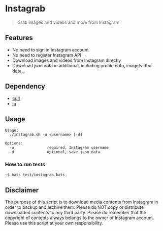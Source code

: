 Instagrab
=========

> Grab images and videos and more from Instagram

## Features

- No need to sign in Instagram account
- No need to register Instagram API
- Download images and videos from Instagram directly
- Download json data in additional, including profile data, image/video data...

## Dependency

- [curl](https://curl.haxx.se/download.html)
- [jq](https://stedolan.github.io/jq/download/)

## Usage

```
Usage:
  ./instagrab.sh -u <username> [-d]

Options:
  -u               required, Instagram username
  -d               optional, save json data
```

### How to run tests

```bash
~$ bats test/instagrab.bats
```

## Disclaimer

The purpose of this script is to download media contents from Instagram in order to backup and archive them. Please do NOT copy or distribute downloaded contents to any third party. Please do remember that the copyright of contents always belongs to the owner of Instagram account. Please use this script at your own responsibility.
